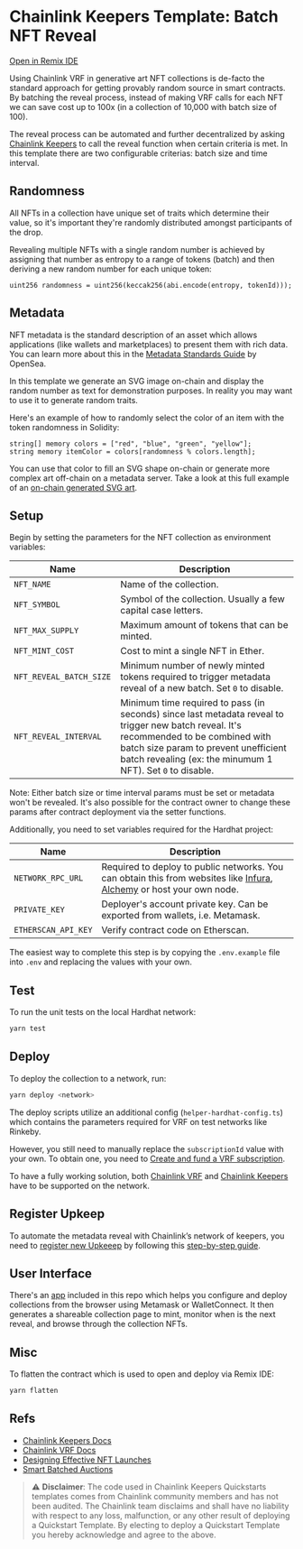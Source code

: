 # Chainlink Keepers Template: Batch NFT Reveal

[Open in Remix IDE](https://remix.ethereum.org/#url=https://github.com/hackbg/chainlink-keepers-templates/batch-nft-reveal/flatten/NFTCollection.flat.sol)

Using Chainlink VRF in generative art NFT collections is de-facto the standard approach for getting provably random source in smart contracts. By batching the reveal process, instead of making VRF calls for each NFT we can save cost up to 100x (in a collection of 10,000 with batch size of 100).

The reveal process can be automated and further decentralized by asking [Chainlink Keepers](https://keepers.chain.link) to call the reveal function when certain criteria is met. In this template there are two configurable criterias: batch size and time interval.

## Randomness

All NFTs in a collection have unique set of traits which determine their value, so it's important they're randomly distributed amongst participants of the drop.

Revealing multiple NFTs with a single random number is achieved by assigning that number as entropy to a range of tokens (batch) and then deriving a new random number for each unique token:

```solidity
uint256 randomness = uint256(keccak256(abi.encode(entropy, tokenId)));
```

## Metadata

NFT metadata is the standard description of an asset which allows applications (like wallets and marketplaces) to present them with rich data. You can learn more about this in the [Metadata Standards Guide](https://docs.opensea.io/docs/metadata-standards) by OpenSea.

In this template we generate an SVG image on-chain and display the random number as text for demonstration purposes. In reality you may want to use it to generate random traits.

Here's an example of how to randomly select the color of an item with the token randomness in Solidity:

```solidity
string[] memory colors = ["red", "blue", "green", "yellow"];
string memory itemColor = colors[randomness % colors.length];
```

You can use that color to fill an SVG shape on-chain or generate more complex art off-chain on a metadata server. Take a look at this full example of an [on-chain generated SVG art](https://github.com/hackbg/chainlink-fullstack/blob/main/packages/hardhat/contracts/RandomSVG.sol).

## Setup

Begin by setting the parameters for the NFT collection as environment variables:

| Name                     | Description                                                                                                                                                                                                                                  |
| ------------------------ | -------------------------------------------------------------------------------------------------------------------------------------------------------------------------------------------------------------------------------------------- |
| `NFT_NAME `              | Name of the collection.                                                                                                                                                                                                                      |
| `NFT_SYMBOL `            | Symbol of the collection. Usually a few capital case letters.                                                                                                                                                                                |
| `NFT_MAX_SUPPLY `        | Maximum amount of tokens that can be minted.                                                                                                                                                                                                 |
| `NFT_MINT_COST `         | Cost to mint a single NFT in Ether.                                                                                                                                                                                                          |
| `NFT_REVEAL_BATCH_SIZE ` | Minimum number of newly minted tokens required to trigger metadata reveal of a new batch. Set `0` to disable.                                                                                                                                |
| `NFT_REVEAL_INTERVAL `   | Minimum time required to pass (in seconds) since last metadata reveal to trigger new batch reveal. It's recommended to be combined with batch size param to prevent unefficient batch revealing (ex: the minumum 1 NFT). Set `0` to disable. |

Note: Either batch size or time interval params must be set or metadata won't be revealed. It's also possible for the contract owner to change these params after contract deployment via the setter functions.

Additionally, you need to set variables required for the Hardhat project:

| Name                | Description                                                                                                                                                          |
| ------------------- | -------------------------------------------------------------------------------------------------------------------------------------------------------------------- |
| `NETWORK_RPC_URL`   | Required to deploy to public networks. You can obtain this from websites like [Infura](https://infura.io), [Alchemy](https://www.alchemy.com) or host your own node. |
| `PRIVATE_KEY`       | Deployer's account private key. Can be exported from wallets, i.e. Metamask.                                                                                         |
| `ETHERSCAN_API_KEY` | Verify contract code on Etherscan.                                                                                                                                   |

The easiest way to complete this step is by copying the `.env.example` file into `.env` and replacing the values with your own.

## Test

To run the unit tests on the local Hardhat network:

```bash
yarn test
```

## Deploy

To deploy the collection to a network, run:

```bash
yarn deploy <network>
```

The deploy scripts utilize an additional config (`helper-hardhat-config.ts`) which contains the parameters required for VRF on test networks like Rinkeby.

However, you still need to manually replace the `subscriptionId` value with your own. To obtain one, you need to [Create and fund a VRF subscription](https://docs.chain.link/docs/get-a-random-number/#create-and-fund-a-subscription).

To have a fully working solution, both [Chainlink VRF](https://docs.chain.link/docs/vrf-contracts/) and [Chainlink Keepers](https://docs.chain.link/docs/chainlink-keepers/supported-networks/) have to be supported on the network.

## Register Upkeep

To automate the metadata reveal with Chainlink’s network of keepers, you need to [register new Upkeeep](https://keepers.chain.link/new) by following this [step-by-step guide](https://docs.chain.link/docs/chainlink-keepers/register-upkeep/).

## User Interface

There's an [app](/app) included in this repo which helps you configure and deploy collections from the browser using Metamask or WalletConnect. It then generates a shareable collection page to mint, monitor when is the next reveal, and browse through the collection NFTs.

## Misc

To flatten the contract which is used to open and deploy via Remix IDE:

```bash
yarn flatten
```

## Refs

- [Chainlink Keepers Docs](https://docs.chain.link/docs/chainlink-keepers/introduction/)
- [Chainlink VRF Docs](https://docs.chain.link/docs/chainlink-vrf/)
- [Designing Effective NFT Launches](https://www.paradigm.xyz/2021/10/a-guide-to-designing-effective-nft-launches)
- [Smart Batched Auctions](https://github.com/FrankieIsLost/smart-batched-auction)

> :warning: **Disclaimer**: The code used in Chainlink Keepers Quickstarts templates comes from Chainlink community members and has not been audited. The Chainlink team disclaims and shall have no liability with respect to any loss, malfunction, or any other result of deploying a Quickstart Template. By electing to deploy a Quickstart Template you hereby acknowledge and agree to the above.

